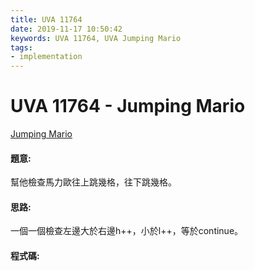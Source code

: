 ```yaml
---
title: UVA 11764
date: 2019-11-17 10:50:42
keywords: UVA 11764, UVA Jumping Mario
tags:
- implementation
---
```

# UVA 11764 - Jumping Mario
[Jumping Mario](https://onlinejudge.org/external/117/11764.pdf)


#### 題意:
幫他檢查馬力歐往上跳幾格，往下跳幾格。
<!-- more -->
#### 思路:
一個一個檢查左邊大於右邊h++，小於l++，等於continue。

#### 程式碼:
<script src="https://gist.github.com/Daviswww/829c3118699f58d68f304196da026974.js"></script>